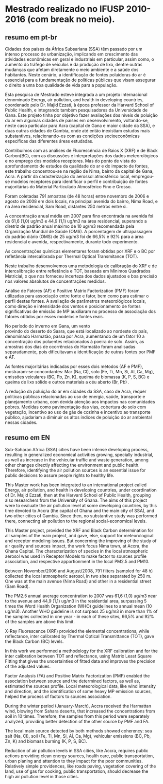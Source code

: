# Mestrado realizado no IFUSP 2010-2016 (com break no meio).

## resumo em pt-br

Cidades dos países da África Subsariana (SSA) têm passado por um 
intenso processo de urbanização, implicando em crescimento das atividades 
econômicas em geral e industriais em particular, assim como, o aumento do 
tráfego de veículos e da produção de lixo, dentre outras mudanças que 
afetam diretamente o meio ambiente e a saúde dos habitantes. 
Neste cenário, a identificação de fontes poluidoras do ar é essencial 
para a fundamentação de políticas públicas que visam assegurar o direito 
a uma boa qualidade de vida para a população.

Esta pesquisa de Mestrado esteve integrada a um projeto 
internacional denominado Energy, air pollution, and health 
in developing countries, coordenado pelo Dr. Majid Ezzati, 
à época professor da Harvard School of Public Health, e integrando 
também pesquisadores da Universidade de Gana. 
Este projeto tinha por objetivo fazer avaliações dos níveis de 
poluição do ar em algumas cidades de países em desenvolvimento, 
voltando-se, neste caso particular para Acra (capital de Gana e 
maior cidade da SSA), e duas outras cidades de Gambia, 
onde até então inexistiam estudos mais substantivos, 
relacionando-os com as condições socioeconômicas específicas 
das diferentes áreas estudadas.

Contribuímos com as análises de Fluorescência de Raios X (XRF) e de Black Carbon(BC), com as discussões e interpretações dos dados meteorológicos e no emprego dos modelos receptores. Mas do ponto de vista do aprofundamento de estudos da qualidade do ar e do impacto de fontes, este trabalho concentrou-se na região de Nima, bairro da capital de Gana, Acra. 
A partir da caracterização do aerossol atmosférico local, empregou-se modelos 
receptores para identificar o perfil e contribuição de fontes 
majoritárias do Material Particulado Atmosférico Fino 
e Grosso. 

Foram coletadas 791 amostras (de 48 horas) entre novembro de 2006 e 
agosto de 2008 em dois locais, na principal avenida do bairro, Nima Road, e na área 
residencial, Sam Road, distantes 250 metros entre si. 

A concentração anual média em 2007 para fino encontrada na avenida 
foi de 61,6 (1,0) ug/m3 e 44,9 (1,1) ug/m3 na área residencial, 
superando a diretriz de padrão anual máximo de 10 ug/m3 recomendada pela 
Organização Mundial de Saúde (OMS). A porcentagem de ultrapassagem 
do padrão diário (OMS) de 25 ug/m3 foi de 66,5% e 92% para a 
área residencial e avenida, respectivamente, durante todo experimento. 

As concentrações químicas elementares foram obtidas por XRF e o BC por 
refletância intercalibrada por Thermal Optical Transmitance (TOT). 

Neste trabalho desenvolvemos uma metodologia de calibração do XRF 
e de intercalibração entre refletância e TOT, 
baseada em Mínimos Quadrados Matricial, o que nos forneceu 
incerteza dos dados ajustados e boa precisão nos valores 
absolutos de concentrações medidos.

Análise de Fatores (AF) e Positive Matrix Factorization (PMF) foram utilizadas
para associação entre fonte e fator, bem como para estimar o perfil destas fontes. 
A avaliação de parâmetros meteorológicos locais, como direção e intensidade 
dos ventos e posicionamento de fontes significativas de emissão de MP 
auxiliaram no processo de associação dos fatores obtidos por esses modelos e 
fontes reais. 

No período do inverno em Gana, um vento  
provindo do deserto do Saara, que está localizado ao nordeste do país, denominado Harmatão, 
passa por Acra, aumentando de um fator 10 a concentração dos poluentes 
relacionados à poeira de solo. Assim, as amostras dos dias de ocorrências 
do Harmatão foram analisadas separadamente, pois dificultavam a 
identificação de outras fontes por PMF e AF.

As fontes majoritárias indicadas por esses dois métodos (AF e PMF), 
mostraram-se concordantes: Mar (Na, Cl), solo (Fe, Ti, Mn, 
Si, Al, Ca, Mg), emissões veiculares (BC, Pb, Zn, K), queima de 
biomassa (K, P, S, BC) e queima de lixo sólido e outros materiais a céu aberto (Br, Pb) . 

A redução da poluição do ar em cidades da SSA, caso de Acra, 
requer políticas públicas relacionadas ao uso de energia, saúde, 
transporte e planejamento urbano, com devida atenção 
aos impactos nas comunidades pobres. 
Medidas como pavimentação das vias, cobertura do solo com vegetação, 
incentivo ao uso de gás de cozinha e incentivo ao transporte público, 
ajudariam a diminuir os altos índices de poluição do ar ambiental nessas cidades.

## resumo em EN

Sub-Saharan Africa (SSA) cities have been intense developing process, 
resulting in generalized economical activities growing, 
specially industrial, as well as increase in the vehicular traffic 
and waste generation, among other changes directly affecting the environment 
and public health. 
Therefore, identifying the air pollution sources is an essential issue 
for public decisions to assure people rights to healthy life.

This Master work has been integrated to an international project 
called Energy, air pollution, and health in developing countries, 
under coordination of Dr. Majid Ezzati, then at the 
Harvard School of Public Health, grouping also researchers 
from the University of Ghana. 
The aims of this project were to evaluate the air pollution level 
at some developing countries, by this time devoted to Accra 
(the capital of Ghana and the main city of SSA), 
and two other cities of Gambia. Since then, no substantive 
study was performed there, connecting air pollution to the regional 
social-economical levels.

This Master project, provided the XRF and Black Carbon determination for all samples of the main project, and gave, else, support for meteorological and receptor modeling issues. But concerning the improving of the study of air quality and sources impact, the work focus Nima town, at Accra, the Ghana Capital. The characterization of species in the local atmospheric aerosol was used in Receptor Models to make factor to sources profile association, and respective apportionment in the local PM2.5 and PM10.

Between November/2006 and August/2008, 791 filters (sampled for 48 h) collected the local atmospheric aerosol, in two sites separated by 250 m. One was at the main avenue (Nima Road) and other in a residential street (Sam Road).

The PM2.5 annual average concentration to 2007 was 61,6 (1,0) ug/m3 near to the 
avenue and 44,9 (1,1) ug/m3 in the residential area, surpassing 5 times the Word 
Health Organization (WHO) guidelines to annual mean (10 ug/m3). 
Another WHO guideline is not surpass 25 ug/m3 in more than 1% of the samples 
collected in one year - in each of these sites, 66,5% and 92% of the samples 
are above this limit.


X-Ray Fluorescence (XRF) provided the elemental concentrations, while 
reflectance, inter calibrated by Thermal Optical Transmittance (TOT), gave the Black 
Carbon (BC) levels. 

In this work we performed a methodology for the XRF calibration and for 
the inter calibration between TOT and reflectance, using Matrix Least Square Fitting that gives the uncertainties of 
fitted data and improves the precision of the adjusted values.

Factor Analysis (FA) and Positive Matrix Factorization (PMF) 
enabled the association between source and the determined factors, 
as well as, estimated the sources profile. Local meteorological data, like wind intensity and direction, 
and the identification of some heavy MP emission sources, 
helped the process of factors to sources association. 

During the winter period (January-March), Accra received the 
Harmattan wind, blowing from Sahara deserts, that increased
the concentrations from soil in 10 times. Therefore, the samples from 
this period were separately analyzed, providing better detection 
of the other source by PMF and FA.

The local main source detected by both methods showed coherency: 
sea salt (Na, Cl), soil (Fe, Ti, Mn, Si, Al, Ca, Mg), 
vehicular emissions (BC, Pb, Zn, K) and biomass burning (K, P, S, BC).

Reduction of air pollution levels in SSA cities, like Accra, 
requires public actions providing clean energy sources, health care, 
public transportation, urban planing and attention to they impact for 
the poor communities. Relatively simple providences, like roads paving, vegetation 
covering of the land, use of gas for cooking, public transportation, 
should decrease the high air pollution level in those cities.
